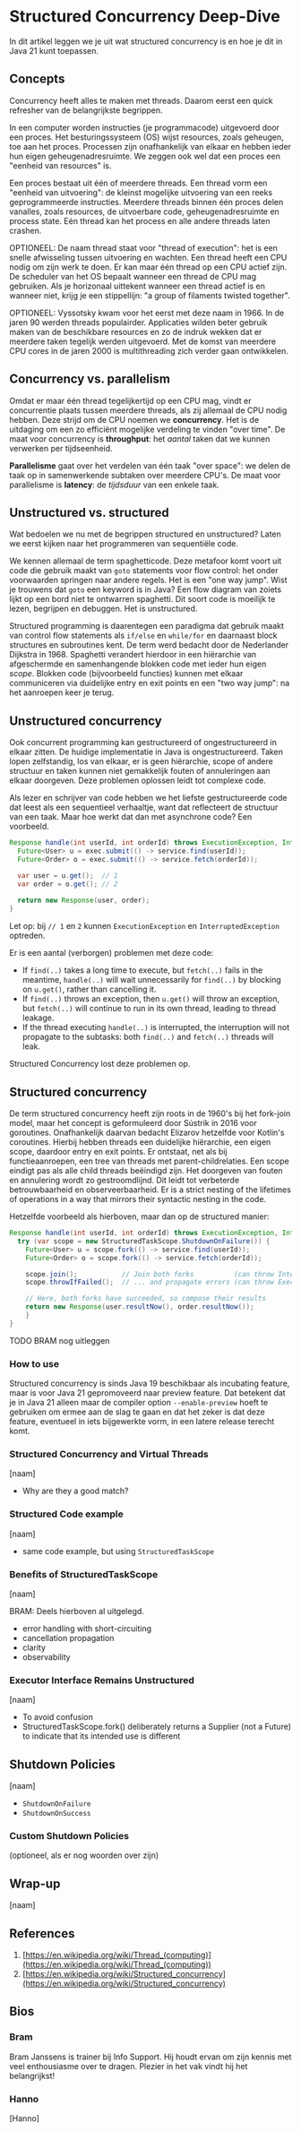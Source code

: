 # Structured Concurrency Deep-Dive

In dit artikel leggen we je uit wat structured concurrency is en hoe je dit in Java 21 kunt toepassen. 

## Concepts
Concurrency heeft alles te maken met threads. Daarom eerst een quick refresher van de belangrijkste begrippen.

In een computer worden instructies (je programmacode) uitgevoerd door een proces. Het besturingssysteem (OS) wijst resources, zoals geheugen, toe aan het proces. Processen zijn onafhankelijk van elkaar en hebben ieder hun eigen geheugenadresruimte. We zeggen ook wel dat een proces een "eenheid van resources" is. 

Een proces bestaat uit één of meerdere threads. Een thread vorm een "eenheid van uitvoering": de kleinst mogelijke uitvoering van een reeks geprogrammeerde instructies. Meerdere threads binnen één proces delen vanalles, zoals resources, de uitvoerbare code, geheugenadresruimte en process state. Eén thread kan het process en alle andere threads laten crashen.

OPTIONEEL: De naam thread staat voor "thread of execution": het is een snelle afwisseling tussen uitvoering en wachten. Een thread heeft een CPU nodig om zijn werk te doen. Er kan maar één thread op een CPU actief zijn. De scheduler van het OS bepaalt wanneer een thread de CPU mag gebruiken. Als je horizonaal uittekent wanneer een thread actief is en wanneer niet, krijg je een stippellijn: "a group of filaments twisted together". 

OPTIONEEL: Vyssotsky kwam voor het eerst met deze naam in 1966. In de jaren 90 werden threads populairder. Applicaties wilden beter gebruik maken van de beschikbare resources en zo de indruk wekken dat er meerdere taken tegelijk werden uitgevoerd. Met de komst van meerdere CPU cores in de jaren 2000 is multithreading zich verder gaan ontwikkelen.

## Concurrency vs. parallelism
Omdat er maar één thread tegelijkertijd op een CPU mag, vindt er concurrentie plaats tussen meerdere threads, als zij allemaal de CPU nodig hebben. Deze strijd om de CPU noemen we **concurrency**. Het is de uitdaging om een zo efficiënt mogelijke verdeling te vinden "over time". De maat voor concurrency is **throughput**: het _aantal_ taken dat we kunnen verwerken per tijdseenheid.

**Parallelisme** gaat over het verdelen van één taak "over space": we delen de taak op in samenwerkende subtaken over meerdere CPU's. De maat voor parallelisme is **latency**: de _tijdsduur_ van een enkele taak. 

## Unstructured vs. structured
Wat bedoelen we nu met de begrippen structured en unstructured? Laten we eerst kijken naar het programmeren van sequentiële code. 

We kennen allemaal de term spaghetticode. Deze metafoor komt voort uit code die gebruik maakt van `goto` statements voor flow control: het onder voorwaarden springen naar andere regels. Het is een "one way jump". Wist je trouwens dat `goto` een keyword is in Java? Een flow diagram van zoiets lijkt op een bord niet te ontwarren spaghetti. Dit soort code is moeilijk te lezen, begrijpen en debuggen. Het is unstructured. 

Structured programming is daarentegen een paradigma dat gebruik maakt van control flow statements als `if/else` en `while/for` en daarnaast block structures en subroutines kent. De term werd bedacht door de Nederlander Dijkstra in 1968. Spaghetti verandert hierdoor in een hiërarchie van afgeschermde en samenhangende blokken code met ieder hun eigen _scope_. Blokken code (bijvoorbeeld functies) kunnen met elkaar communiceren via duidelijke entry en exit points en een "two way jump": na het aanroepen keer je terug.

## Unstructured concurrency
Ook concurrent programming kan gestructureerd of ongestructureerd in elkaar zitten. De huidige implementatie in Java is ongestructureerd. Taken lopen zelfstandig, los van elkaar, er is geen hiërarchie, scope of andere structuur en taken kunnen niet gemakkelijk fouten of annuleringen aan elkaar doorgeven. Deze problemen oplossen leidt tot complexe code. 

Als lezer en schrijver van code hebben we het liefste gestructureerde code dat leest als een sequentieel verhaaltje, want dat reflecteert de structuur van een taak. Maar hoe werkt dat dan met asynchrone code? Een voorbeeld.
```java
Response handle(int userId, int orderId) throws ExecutionException, InterruptedException {
  Future<User> u = exec.submit(() -> service.find(userId));
  Future<Order> o = exec.submit(() -> service.fetch(orderId));

  var user = u.get();  // 1 
  var order = o.get(); // 2
  
  return new Response(user, order);
}
```
Let op: bij `// 1` en `2` kunnen `ExecutionException` en `InterruptedException` optreden.

Er is een aantal (verborgen) problemen met deze code:
- If `find(..)` takes a long time to execute, but `fetch(..)` fails in the meantime, `handle(..)` will wait unnecessarily for `find(..)` by blocking on `u.get()`, rather than cancelling it.
- If `find(..)` throws an exception, then `u.get()` will throw an exception, but `fetch(..)` will continue to run in its own thread, leading to thread leakage.
- If the thread executing `handle(..)` is interrupted, the interruption will not propagate to the subtasks: both `find(..)` and `fetch(..)` threads will leak.

Structured Concurrency lost deze problemen op.

## Structured concurrency
De term structured concurrency heeft zijn roots in de 1960's bij het fork-join model, maar het concept is geformuleerd door Sústrik in 2016 voor goroutines. Onafhankelijk daarvan bedacht Elizarov hetzelfde voor Kotlin's coroutines. Hierbij hebben threads een duidelijke hiërarchie, een eigen scope, daardoor entry en exit points. Er ontstaat, net als bij functieaanroepen, een tree van threads met parent-childrelaties. Een scope eindigt pas als alle child threads beëindigd zijn. Het doorgeven van fouten en annulering wordt zo gestroomdlijnd. Dit leidt tot verbeterde betrouwbaarheid en observeerbaarheid. Er is a strict nesting of the lifetimes of operations in a way that mirrors their syntactic nesting in the code.

Hetzelfde voorbeeld als hierboven, maar dan op de structured manier:
```java
Response handle(int userId, int orderId) throws ExecutionException, InterruptedException {
  try (var scope = new StructuredTaskScope.ShutdownOnFailure()) {
    Future<User> u = scope.fork(() -> service.find(userId));
    Future<Order> o = scope.fork(() -> service.fetch(orderId));

    scope.join();           // Join both forks          (can throw InterruptedException)
    scope.throwIfFailed();  // ... and propagate errors (can throw ExecutionException)

    // Here, both forks have succeeded, so compose their results
    return new Response(user.resultNow(), order.resultNow());
	}
}
```

TODO BRAM nog uitleggen

### How to use 
Structured concurrency is sinds Java 19 beschikbaar als incubating feature, maar is voor Java 21 gepromoveerd naar preview feature. Dat betekent dat je in Java 21 alleen maar de compiler option `--enable-preview` hoeft te gebruiken om ermee aan de slag te gaan en dat het zeker is dat deze feature, eventueel in iets bijgewerkte vorm, in een latere release terecht komt.

### Structured Concurrency and Virtual Threads

[naam]

* Why are they a good match?

### Structured Code example

[naam]

* same code example, but using `StructuredTaskScope`

### Benefits of StructuredTaskScope

[naam]

BRAM: Deels hierboven al uitgelegd.

* error handling with short-circuiting
* cancellation propagation
* clarity
* observability

### Executor Interface Remains Unstructured

[naam]

* To avoid confusion
* StructuredTaskScope.fork() deliberately returns a Supplier (not a Future) to indicate that its intended use is different

## Shutdown Policies

[naam]

* `ShutdownOnFailure`
* `ShutdownOnSuccess`

### Custom Shutdown Policies

(optioneel, als er nog woorden over zijn)




## Wrap-up

[naam]

## References
1. [https://en.wikipedia.org/wiki/Thread_(computing)](https://en.wikipedia.org/wiki/Thread_(computing))
1. [https://en.wikipedia.org/wiki/Structured_concurrency](https://en.wikipedia.org/wiki/Structured_concurrency)

## Bios

### Bram
Bram Janssens is trainer bij Info Support. Hij houdt ervan om zijn kennis met veel enthousiasme over te dragen. Plezier in het vak vindt hij het belangrijkst!

### Hanno

[Hanno]


